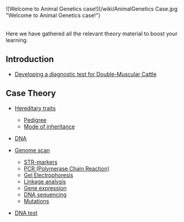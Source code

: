 ![Welcome to Animal Genetics case!](/wiki/AnimalGenetics Case.jpg "Welcome to Animal Genetics case!")

\
 Here we have gathered all the relevant theory material to boost your
learning.

Introduction
------------

-   [ Developing a diagnostic test for Double-Muscular
    Cattle](/wiki/Animal_Genetics_introduction "wikilink")

Case Theory
-----------

-   [Hereditary traits](/wiki/Hereditary_traits "wikilink")
    -   [Pedigree](/wiki/Pedigree "wikilink")
    -   [Mode of inheritance](/wiki/Mode_of_inheritance "wikilink")
-   [DNA](/wiki/DNA_AG "wikilink")

-   [Genome scan](/wiki/Genome_scan "wikilink")
    -   [STR-markers](/wiki/STR-markers "wikilink")
    -   [PCR (Polymerase Chain Reaction)](/wiki/PCR_AG "wikilink")
    -   [Gel Electrophoresis](/wiki/Gel_Electrophoresis_AG "wikilink")
    -   [Linkage analysis](/wiki/Linkage_analysis "wikilink")
    -   [Gene expression](/wiki/Gene_expression "wikilink")
    -   [DNA sequencing](/wiki/DNA_sequencing "wikilink")
    -   [Mutations](/wiki/Mutations "wikilink")

-   [DNA test](/wiki/DNA_test "wikilink")

